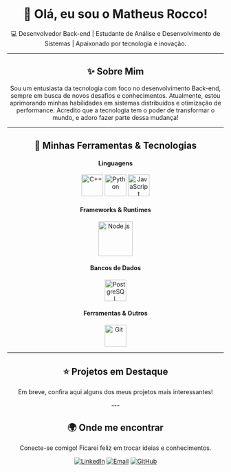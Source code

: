 <div align="center">

  <h1>👋 Olá, eu sou o Matheus Rocco!</h1>
  <p>💻 Desenvolvedor Back-end | Estudante de Análise e Desenvolvimento de Sistemas | Apaixonado por tecnologia e inovação.</p>

  ---

  <h2>✨ Sobre Mim</h2>
  <p>
    Sou um entusiasta da tecnologia com foco no desenvolvimento Back-end, sempre em busca de novos desafios e conhecimentos. Atualmente, estou aprimorando minhas habilidades em sistemas distribuídos e otimização de performance. Acredito que a tecnologia tem o poder de transformar o mundo, e adoro fazer parte dessa mudança!
  </p>

  ---

  <h2>🚀 Minhas Ferramentas & Tecnologias</h2>

  <h4>Linguagens</h4>
  <p>
    <img src="https://cdn.jsdelivr.net/gh/devicons/devicon/icons/cplusplus/cplusplus-original.svg" alt="C++" width="50px" title="C++"/>
    <img src="https://cdn.jsdelivr.net/gh/devicons/devicon/icons/python/python-original.svg" alt="Python" width="50px" title="Python"/>
    <img src="https://cdn.jsdelivr.net/gh/devicons/devicon/icons/javascript/javascript-original.svg" alt="JavaScript" width="50px" title="JavaScript"/>
  </p>

  <h4>Frameworks & Runtimes</h4>
  <p>
    <img src="https://cdn.jsdelivr.net/gh/devicons/devicon/icons/nodejs/nodejs-original-wordmark.svg" alt="Node.js" width="80px" title="Node.js"/>
    </p>

  <h4>Bancos de Dados</h4>
  <p>
    <img src="https://cdn.jsdelivr.net/gh/devicons/devicon/icons/postgresql/postgresql-original.svg" alt="PostgreSQL" width="50px" title="PostgreSQL"/>
    </p>

  <h4>Ferramentas & Outros</h4>
  <p>
    <img src="https://cdn.jsdelivr.net/gh/devicons/devicon/icons/git/git-original.svg" alt="Git" width="50px" title="Git"/
    </p>

  ---

  <h2>⭐ Projetos em Destaque</h2>
  <p>Em breve, confira aqui alguns dos meus projetos mais interessantes!</p>
  ---

  ## 🌍 Onde me encontrar

Conecte-se comigo! Ficarei feliz em trocar ideias e conhecimentos.

[![LinkedIn](https://img.shields.io/badge/LinkedIn-0077B5?style=for-the-badge&logo=linkedin&logoColor=white)](https://www.linkedin.com/in/matheus-rocco-7a05111ba/)
[![Email](https://img.shields.io/badge/Email-D14836?style=for-the-badge&logo=gmail&logoColor=white)](mailto:matheusroccogg@gmail.com)
[![GitHub](https://img.shields.io/badge/GitHub-100000?style=for-the-badge&logo=github&logoColor=white)](https://github.com/MatheusRoc24)
